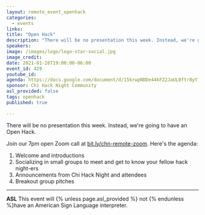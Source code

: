 ```yaml
---
layout: remote_event_openhack
categories:
  - events
links: 
title: "Open Hack"
description: "There will be no presentation this week. Instead, we're going to have an Open Hack. Join our 7pm open Zoom call for introductions, socializing, announcements and breakout groups."
speakers:
image: /images/logo/logo-star-social.jpg
image_credit:
date: 2021-01-26T19:00:00-06:00
event_id: 429
youtube_id: 
agenda: https://docs.google.com/document/d/15krwpNDDe44kFZ2JaUL0ftr8ytTdg5Jw3rIBaCN0cIE/edit?usp=sharing
sponsor: Chi Hack Night Community
asl_provided: false
tags: openhack
published: true

---
```


There will be no presentation this week. Instead, we're going to have an Open Hack.

Join our 7pm open Zoom call at [bit.ly/chn-remote-zoom](https://bit.ly/chn-remote-zoom). Here's the agenda:

1. Welcome and introductions
2. Socializing in small groups to meet and get to know your fellow hack night-ers
3. Announcements from Chi Hack Night and attendees
4. Breakout group pitches

---

**ASL** This event will {% unless page.asl_provided %} not {% endunless %}have an American Sign Language interpreter.
